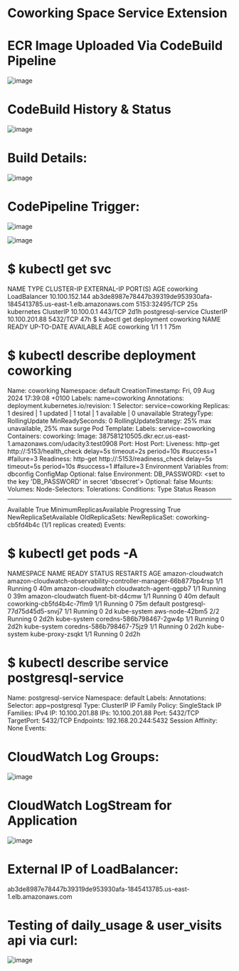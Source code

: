 # Coworking Space Service Extension

# ECR Image Uploaded Via CodeBuild Pipeline
![image](https://github.com/user-attachments/assets/cf6001a3-f08e-40eb-a4d0-3906b7892496)

# CodeBuild History & Status
![image](https://github.com/user-attachments/assets/c41641e2-0d89-4343-993a-03c1e26a1e28)

# Build Details:
![image](https://github.com/user-attachments/assets/33f532e8-328d-4839-845c-f40bbf99a848)

# CodePipeline Trigger:
![image](https://github.com/user-attachments/assets/55863d95-3aaa-4dd1-85a4-ab193730a5cf)

![image](https://github.com/user-attachments/assets/e2ef516f-2299-4b40-abfb-a9e369c98700)

# $ kubectl get svc
NAME TYPE CLUSTER-IP EXTERNAL-IP
PORT(S) AGE
coworking LoadBalancer 10.100.152.144
ab3de8987e78447b39319de953930afa-1845413785.us-east-1.elb.amazonaws.com
5153:32495/TCP 25s
kubernetes ClusterIP 10.100.0.1 <none>
443/TCP 2d1h
postgresql-service ClusterIP 10.100.201.88 <none>
5432/TCP 47h
$ kubectl get deployment coworking
NAME READY UP-TO-DATE AVAILABLE AGE
coworking 1/1 1 1 75m

# $ kubectl describe deployment coworking
Name: coworking
Namespace: default
CreationTimestamp: Fri, 09 Aug 2024 17:39:08 +0100
Labels: name=coworking
Annotations: deployment.kubernetes.io/revision: 1
Selector: service=coworking
Replicas: 1 desired | 1 updated | 1 total | 1 available | 0 unavailable
StrategyType: RollingUpdate
MinReadySeconds: 0
RollingUpdateStrategy: 25% max unavailable, 25% max surge
Pod Template:
Labels: service=coworking
Containers:
coworking:
Image: 387581210505.dkr.ecr.us-east-1.amazonaws.com/udacity3:test0908
Port: <none>
Host Port: <none>
Liveness: http-get http://:5153/health_check delay=5s timeout=2s period=10s
#success=1 #failure=3
Readiness: http-get http://:5153/readiness_check delay=5s timeout=5s
period=10s #success=1 #failure=3
Environment Variables from:
dbconfig ConfigMap Optional: false
Environment:
DB_PASSWORD: <set to the key 'DB_PASSWORD' in secret 'dbsecret'>
Optional: false
Mounts: <none>
Volumes: <none>
Node-Selectors: <none>
Tolerations: <none>
Conditions:
Type Status Reason
---- ------ ------
Available True MinimumReplicasAvailable
Progressing True NewReplicaSetAvailable
OldReplicaSets: <none>
NewReplicaSet: coworking-cb5fd4b4c (1/1 replicas created)
Events: <none>
 
# $ kubectl get pods -A
NAMESPACE NAME READY STATUS
RESTARTS AGE
amazon-cloudwatch
amazon-cloudwatch-observability-controller-manager-66b877bp4rsp 1/1 Running
0 40m
amazon-cloudwatch cloudwatch-agent-qgpb7 1/1
Running 0 39m
amazon-cloudwatch fluent-bit-d4cmw 1/1 Running
0 40m
default coworking-cb5fd4b4c-7flm9 1/1 Running
0 75m
default postgresql-77d75d45d5-snvj7 1/1 Running
0 2d
kube-system aws-node-42bm5 2/2 Running
0 2d2h
kube-system coredns-586b798467-2gw4p 1/1
Running 0 2d2h
kube-system coredns-586b798467-75jz9 1/1
Running 0 2d2h
kube-system kube-proxy-zsqkt 1/1 Running 0
2d2h

# $ kubectl describe service postgresql-service
Name: postgresql-service
Namespace: default
Labels: <none>
Annotations: <none>
Selector: app=postgresql
Type: ClusterIP
IP Family Policy: SingleStack
IP Families: IPv4
IP: 10.100.201.88
IPs: 10.100.201.88
Port: <unset> 5432/TCP
TargetPort: 5432/TCP
Endpoints: 192.168.20.244:5432
Session Affinity: None
Events: <none>

# CloudWatch Log Groups:
![image](https://github.com/user-attachments/assets/29a13f97-6b97-43ef-a161-49aff374ef7b)

# CloudWatch LogStream for Application
![image](https://github.com/user-attachments/assets/8545915f-8116-4d5b-a8da-7b9c61761ac3)

# External IP of LoadBalancer:
ab3de8987e78447b39319de953930afa-1845413785.us-east-1.elb.amazonaws.com

# Testing of daily_usage & user_visits api via curl:
![image](https://github.com/user-attachments/assets/873b9b2d-d441-420a-a84e-f7ebe3dd8dc9)


